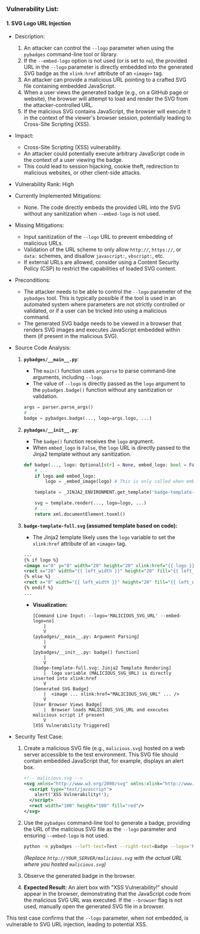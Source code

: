 ### Vulnerability List:

#### 1. SVG Logo URL Injection

* Description:
    1. An attacker can control the `--logo` parameter when using the `pybadges` command-line tool or library.
    2. If the `--embed-logo` option is not used (or is set to `no`), the provided URL in the `--logo` parameter is directly embedded into the generated SVG badge as the `xlink:href` attribute of an `<image>` tag.
    3. An attacker can provide a malicious URL pointing to a crafted SVG file containing embedded JavaScript.
    4. When a user views the generated badge (e.g., on a GitHub page or website), the browser will attempt to load and render the SVG from the attacker-controlled URL.
    5. If the malicious SVG contains JavaScript, the browser will execute it in the context of the viewer's browser session, potentially leading to Cross-Site Scripting (XSS).

* Impact:
    - Cross-Site Scripting (XSS) vulnerability.
    - An attacker could potentially execute arbitrary JavaScript code in the context of a user viewing the badge.
    - This could lead to session hijacking, cookie theft, redirection to malicious websites, or other client-side attacks.

* Vulnerability Rank: High

* Currently Implemented Mitigations:
    - None. The code directly embeds the provided URL into the SVG without any sanitization when `--embed-logo` is not used.

* Missing Mitigations:
    - Input sanitization of the `--logo` URL to prevent embedding of malicious URLs.
    - Validation of the URL scheme to only allow `http://`, `https://`, or `data:` schemes, and disallow `javascript:`, `vbscript:`, etc.
    - If external URLs are allowed, consider using a Content Security Policy (CSP) to restrict the capabilities of loaded SVG content.

* Preconditions:
    - The attacker needs to be able to control the `--logo` parameter of the `pybadges` tool. This is typically possible if the tool is used in an automated system where parameters are not strictly controlled or validated, or if a user can be tricked into using a malicious command.
    - The generated SVG badge needs to be viewed in a browser that renders SVG images and executes JavaScript embedded within them (if present in the malicious SVG).

* Source Code Analysis:
    1. **`pybadges/__main__.py`**:
        - The `main()` function uses `argparse` to parse command-line arguments, including `--logo`.
        - The value of `--logo` is directly passed as the `logo` argument to the `pybadges.badge()` function without any sanitization or validation.

        ```python
        args = parser.parse_args()
        # ...
        badge = pybadges.badge(..., logo=args.logo, ...)
        ```

    2. **`pybadges/__init__.py`**:
        - The `badge()` function receives the `logo` argument.
        - When `embed_logo` is `False`, the `logo` URL is directly passed to the Jinja2 template without any sanitization.

        ```python
        def badge(..., logo: Optional[str] = None, embed_logo: bool = False, ...):
            # ...
            if logo and embed_logo:
                logo = _embed_image(logo) # This is only called when embed_logo is True

            template = _JINJA2_ENVIRONMENT.get_template('badge-template-full.svg')

            svg = template.render(..., logo=logo, ...)
            # ...
            return xml.documentElement.toxml()
        ```
    3. **`badge-template-full.svg` (assumed template based on code):**
        - The Jinja2 template likely uses the `logo` variable to set the `xlink:href` attribute of an `<image>` tag.

        ```xml
        ...
        {% if logo %}
        <image x="0" y="0" width="20" height="20" xlink:href="{{ logo }}" />
        <rect x="20" width="{{ left_width }}" height="20" fill="{{ left_color }}" />
        {% else %}
        <rect x="0" width="{{ left_width }}" height="20" fill="{{ left_color }}" />
        {% endif %}
        ...
        ```
        - **Visualization:**
          ```
          [Command Line Input: --logo='MALICIOUS_SVG_URL' --embed-logo=no]
              |
              V
          [pybadges/__main__.py: Argument Parsing]
              |
              V
          [pybadges/__init__.py: badge() function]
              |
              V
          [badge-template-full.svg: Jinja2 Template Rendering]
              |  logo variable (MALICIOUS_SVG_URL) is directly inserted into xlink:href
              V
          [Generated SVG Badge]
              |  <image ... xlink:href="MALICIOUS_SVG_URL" ... />
              V
          [User Browser Views Badge]
              |  Browser loads MALICIOUS_SVG_URL and executes malicious script if present
              V
          [XSS Vulnerability Triggered]
          ```

* Security Test Case:
    1. Create a malicious SVG file (e.g., `malicious.svg`) hosted on a web server accessible to the test environment. This SVG file should contain embedded JavaScript that, for example, displays an alert box.

        ```xml
        <!-- malicious.svg -->
        <svg xmlns="http://www.w3.org/2000/svg" xmlns:xlink="http://www.w3.org/1999/xlink">
          <script type="text/javascript">
            alert('XSS Vulnerability!');
          </script>
          <rect width="100" height="100" fill="red"/>
        </svg>
        ```

    2. Use the `pybadges` command-line tool to generate a badge, providing the URL of the malicious SVG file as the `--logo` parameter and ensuring `--embed-logo` is not used.

        ```sh
        python -m pybadges --left-text=Test --right-text=Badge --logo='http://YOUR_SERVER/malicious.svg' --browser --embed-logo=no
        ```
        *(Replace `http://YOUR_SERVER/malicious.svg` with the actual URL where you hosted `malicious.svg`)*

    3. Observe the generated badge in the browser.
    4. **Expected Result:** An alert box with "XSS Vulnerability!" should appear in the browser, demonstrating that the JavaScript code from the malicious SVG URL was executed. If the `--browser` flag is not used, manually open the generated SVG file in a browser.

This test case confirms that the `--logo` parameter, when not embedded, is vulnerable to SVG URL injection, leading to potential XSS.